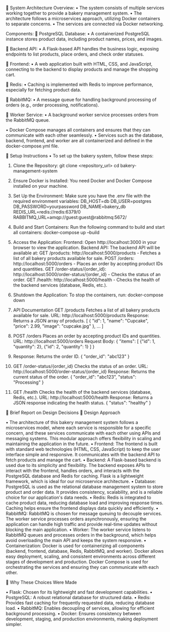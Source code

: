 ﻿	System Architecture Overview:
•	The system consists of multiple services working together to provide a bakery management system. 
•	The architecture follows a microservices approach, utilizing Docker containers to separate concerns. 
•	The services are connected via Docker networking.

Components:
	PostgreSQL Database: 
•	A containerized PostgreSQL instance stores product data, including product names, prices, and images.

	Backend API: 
•	A Flask-based API handles the business logic, exposing endpoints to list products, place orders, and check order statuses.

	Frontend: 
•	A web application built with HTML, CSS, and JavaScript, connecting to the backend to display products and manage the shopping cart.

	Redis: 
•	Caching is implemented with Redis to improve performance, especially for fetching product data.

	RabbitMQ: 
•	A message queue for handling background processing of orders (e.g., order processing, notifications).

	Worker Service: 
•	A background worker service processes orders from the RabbitMQ queue.

•	Docker Compose manages all containers and ensures that they can communicate with each other seamlessly. 
•	Services such as the database, backend, frontend, and worker are all containerized and defined in the docker-compose.yml file.

	Setup Instructions
•	To set up the bakery system, follow these steps:

1)	Clone the Repository:
git clone <repository_url>
cd bakery-management-system

2)	Ensure Docker is Installed:
You need Docker and Docker Compose installed on your machine. 

3)	Set Up the Environment:
Make sure you have the .env file with the required environment variables:
DB_HOST=db
DB_USER=postgres
DB_PASSWORD=yourpassword
DB_NAME=bakery_db
REDIS_URL=redis://redis:6379/0
RABBITMQ_URL=amqp://guest:guest@rabbitmq:5672/

4)	Build and Start Containers:
 	Run the following command to build and start all containers:
docker-compose up –build

5)	 Access the Application:
Frontend: Open http://localhost:3000 in your browser to view the application.
Backend API: The backend API will be available at:
GET /products: http://localhost:5000/products - Fetches a list of all bakery products available for sale.
POST /orders: http://localhost:5000/orders - Places an order by accepting product IDs and quantities.
GET /order-status/{order_id}: http://localhost:5000/order-status/{order_id} - Checks the status of an order.
GET /health: http://localhost:5000/health - Checks the health of the backend services (database, Redis, etc.).

6)	Shutdown the Application:
To stop the containers, run:
docker-compose down

7)	API Documentation
GET /products
Fetches a list of all bakery products available for sale.
URL: http://localhost:5000/products
Response: Returns a JSON array of products.
[
  {
    "id": 1,
    "name": "Cupcake",
    "price": 2.99,
    "image": "cupcake.jpg"
  },
  ...
]

8)	POST /orders
Places an order by accepting product IDs and quantities.
URL: http://localhost:5000/orders
Request Body:
{
  "items": [
    {"id": 1, "quantity": 2},
    {"id": 2, "quantity": 1}
  ]
}


9)	Response: Returns the order ID.
{
  "order_id": "abc123"
}

10)	GET /order-status/{order_id}
Checks the status of an order.
URL: http://localhost:5000/order-status/{order_id}
Response: Returns the current status of the order.
{
  "order_id": "abc123",
  "status": "Processing"
}

11)	GET /health
Checks the health of the backend services (database, Redis, etc.).
URL: http://localhost:5000/health
Response: Returns a JSON response indicating the health status.
{
  "status": "healthy"
}



	Brief Report on Design Decisions
	Design Approach

•	The architecture of this bakery management system follows a microservices model, where each service is responsible for a specific concern, and these services communicate with each other using APIs and messaging systems. This modular approach offers flexibility in scaling and maintaining the application in the future.
•	Frontend: The frontend is built with standard web technologies (HTML, CSS, JavaScript) to keep the user interface simple and responsive. It communicates with the backend API to fetch products and manage the cart.
•	Backend: A Flask-based backend is used due to its simplicity and flexibility. The backend exposes APIs to interact with the frontend, handles orders, and interacts with the PostgreSQL database and Redis for caching. Flask is a lightweight framework, which is ideal for our microservice architecture.
•	Database: PostgreSQL is used as the relational database management system to store product and order data. It provides consistency, scalability, and is a reliable choice for our application's data needs.
•	Redis: Redis is integrated to cache product data, reducing database load and improving response times. Caching helps ensure the frontend displays data quickly and efficiently.
•	RabbitMQ: RabbitMQ is chosen for message queuing to decouple services. The worker service processes orders asynchronously, ensuring the application can handle high traffic and provide real-time updates without blocking the main application.
•	Worker: The worker service listens to RabbitMQ queues and processes orders in the background, which helps avoid overloading the main API and keeps the system responsive.
•	Containerization: Docker is used for containerizing all components (backend, frontend, database, Redis, RabbitMQ, and worker). Docker allows easy deployment, scaling, and consistent environments across different stages of development and production. Docker Compose is used for orchestrating the services and ensuring they can communicate with each other.

	Why These Choices Were Made

•	Flask: Chosen for its lightweight and fast development capabilities.
•	PostgreSQL: A robust relational database for structured data.
•	Redis: Provides fast caching for frequently requested data, reducing database load.
•	RabbitMQ: Enables decoupling of services, allowing for efficient background processing.
•	Docker: Ensures consistency between development, staging, and production environments, making deployment simpler.


